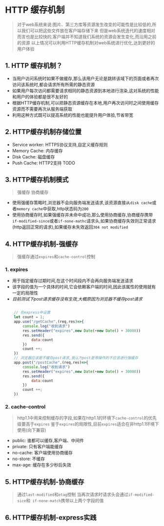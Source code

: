 # HTTP 缓存机制

> 对于web系统来说:图片、第三方库等资源发生改变的可能性是比较低的,所以我们可以把这些文件放在客户端存储下来
> 但是web系统迭代的速度相对而言也是比较快的,客户端并不知道我们系统的资源会发生变化,而沿用之前的资源
> 以上情况可以利用HTTP缓存机制对web系统进行优化,达到更好的用户体验

## 1. HTTP 缓存机制？

- 当用户访问系统时如果不做缓存,那么该用户无论是跳转该域下的页面或者再次访问该系统时,都会请求所有所需的静态资源
- 如果用户每次访问都需要请求相同的静态资源到本地进行渲染,这对系统的性能和用户的体验都是很不友好的
- 根据HTTP缓存机制,可以把静态资源缓存在本地,用户再次访问时之间使用缓存资源而不需要再次从服务端获取
- 利用这种方式既可以提高系统的性能也能提升用户体验,节省带宽

## 2. HTTP缓存机制存储位置

- Service worker: HTTPS协议支持,自定义缓存规则
- Memory Cache: 内存缓存
- Disk Cache: 磁盘缓存
- Push Cache: HTTP2支持 TODO

## 3. HTTP缓存机制模式

> 强缓存
> 协商缓存

-  使用强缓存策略时,浏览器不会向服务端发送请求,该资源直接从`disk cache`或者`memory cache`中获取,http状态码为`200`
- 使用协商缓存时,如果强缓存并未命中成功,那么使用协商缓存,协商缓存携带`if-modified-since`或者`if-none-mathc`请求头,如果协商缓存失效则正常请求(http返回正常的请求),如果缓存未失效返回`304 not modified`

## 4. HTTP缓存机制-强缓存

> 强缓存通过`expires`和`cache-control`控制

### 1. expires

- 用于指定缓存过期时间,在这个时间段内不会再向服务端发送请求
- 该字段的值为一个具体的时间,它会依赖客户端的时间,因此该属性的使用就有一定的局限性
- *目前测试下post请求缓存没有生效,大概原因为浏览器不缓存post请求*

```js

    // 在express中设置
    let count = 1;
    app.use("/getCache",(req,res)=>{
        console.log("收到请求")
        res.setHeader("expires",new Date(+new Date() + 30000))
        res.send({
            data:count
        })
        count ++;
    })
    // 浏览器应该是不缓存post请求,我认为post是带操作的不应该进行强缓存
    app.post("/postCache",(req,res)=>{
        console.log("收到请求")
        res.setHeader("expires",new Date(+new Date() + 30000))
        res.send({
            data:count
        })
        count ++;
    })

```

### 2. cache-control

> http1.1中用来控制缓存的字段,如果在http1.1的环境下`cache-control`的优先级要高于`expires`
> 鉴于`expires`的局限性,目前`expires`适合在非http1.1环境下使用(向下兼容)

- public: 谁都可以缓存,客户端、中间件
- private: 只有客户端能缓存
- no-cache: 客户端使用协商缓存
- no-store: 不缓存
- max-age: 缓存在多少秒后失效

## 5. HTTP缓存机制-协商缓存

> 通过`last-modified`和`etag`控制
> 当再次请求时请求头会通过`if-modified-sice`和` if-none-match`携带以上两个字段的值

## 6. HTTP缓存机制-express实践